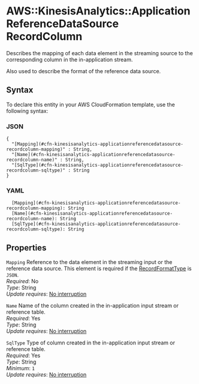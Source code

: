 # AWS::KinesisAnalytics::ApplicationReferenceDataSource RecordColumn<a name="aws-properties-kinesisanalytics-applicationreferencedatasource-recordcolumn"></a>

Describes the mapping of each data element in the streaming source to the corresponding column in the in\-application stream\.

Also used to describe the format of the reference data source\.

## Syntax<a name="aws-properties-kinesisanalytics-applicationreferencedatasource-recordcolumn-syntax"></a>

To declare this entity in your AWS CloudFormation template, use the following syntax:

### JSON<a name="aws-properties-kinesisanalytics-applicationreferencedatasource-recordcolumn-syntax.json"></a>

```
{
  "[Mapping](#cfn-kinesisanalytics-applicationreferencedatasource-recordcolumn-mapping)" : String,
  "[Name](#cfn-kinesisanalytics-applicationreferencedatasource-recordcolumn-name)" : String,
  "[SqlType](#cfn-kinesisanalytics-applicationreferencedatasource-recordcolumn-sqltype)" : String
}
```

### YAML<a name="aws-properties-kinesisanalytics-applicationreferencedatasource-recordcolumn-syntax.yaml"></a>

```
  [Mapping](#cfn-kinesisanalytics-applicationreferencedatasource-recordcolumn-mapping): String
  [Name](#cfn-kinesisanalytics-applicationreferencedatasource-recordcolumn-name): String
  [SqlType](#cfn-kinesisanalytics-applicationreferencedatasource-recordcolumn-sqltype): String
```

## Properties<a name="aws-properties-kinesisanalytics-applicationreferencedatasource-recordcolumn-properties"></a>

`Mapping` <a name="cfn-kinesisanalytics-applicationreferencedatasource-recordcolumn-mapping"></a>
Reference to the data element in the streaming input or the reference data source\. This element is required if the [RecordFormatType](https://docs.aws.amazon.com/kinesisanalytics/latest/dev/API_RecordFormat.html#analytics-Type-RecordFormat-RecordFormatTypel) is `JSON`\.  
_Required_: No  
_Type_: String  
_Update requires_: [No interruption](https://docs.aws.amazon.com/AWSCloudFormation/latest/UserGuide/using-cfn-updating-stacks-update-behaviors.html#update-no-interrupt)

`Name` <a name="cfn-kinesisanalytics-applicationreferencedatasource-recordcolumn-name"></a>
Name of the column created in the in\-application input stream or reference table\.  
_Required_: Yes  
_Type_: String  
_Update requires_: [No interruption](https://docs.aws.amazon.com/AWSCloudFormation/latest/UserGuide/using-cfn-updating-stacks-update-behaviors.html#update-no-interrupt)

`SqlType` <a name="cfn-kinesisanalytics-applicationreferencedatasource-recordcolumn-sqltype"></a>
Type of column created in the in\-application input stream or reference table\.  
_Required_: Yes  
_Type_: String  
_Minimum_: `1`  
_Update requires_: [No interruption](https://docs.aws.amazon.com/AWSCloudFormation/latest/UserGuide/using-cfn-updating-stacks-update-behaviors.html#update-no-interrupt)
